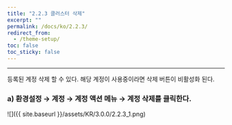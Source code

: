 ```yaml
---
title: "2.2.3 클러스터 삭제"
excerpt: ""
permalink: /docs/ko/2.2.3/
redirect_from:
  - /theme-setup/
toc: false
toc_sticky: false
---
```


---
등록된 계정 삭제 할 수 있다. 해당 계정이 사용중이라면 삭제 버튼이 비활성화 된다.

### a\) 환경설정 → 계정 → 계정 액션 메뉴 → 계정 삭제를 클릭한다.
![]({{ site.baseurl }}/assets/KR/3.0.0/2.2.3_1.png)
